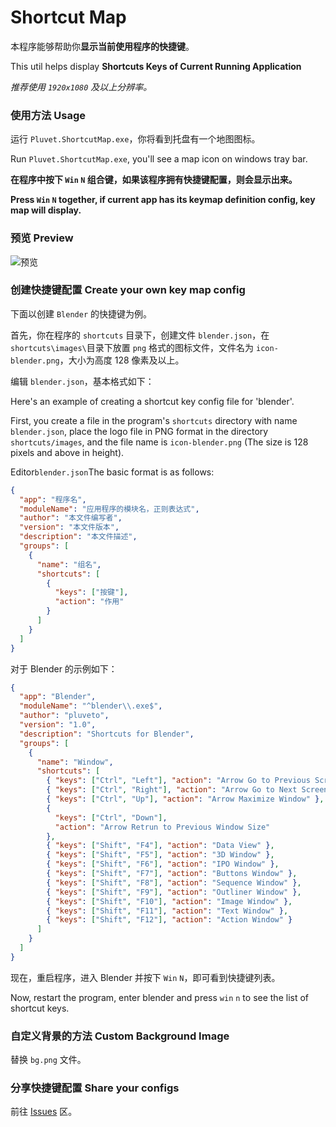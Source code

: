 # Shortcut Map

本程序能够帮助你**显示当前使用程序的快捷键**。

This util helps display **Shortcuts Keys of Current Running Application** 

*推荐使用 `1920x1080` 及以上分辨率。*

### 使用方法 Usage

运行 `Pluvet.ShortcutMap.exe`，你将看到托盘有一个地图图标。

Run `Pluvet.ShortcutMap.exe`, you'll see a map icon on windows tray bar.

**在程序中按下 `Win` `N` 组合键，如果该程序拥有快捷键配置，则会显示出来。**

**Press `Win` `N` together, if current app has its keymap definition config, key map will display.**

### 预览 Preview

![预览](https://s1.ax1x.com/2020/07/03/NOTZSs.jpg)

### 创建快捷键配置 Create your own key map config

下面以创建 `Blender` 的快捷键为例。

首先，你在程序的 `shortcuts` 目录下，创建文件 `blender.json`，在 `shortcuts\images\`目录下放置 `png` 格式的图标文件，文件名为 `icon-blender.png`，大小为高度 128 像素及以上。

编辑 `blender.json`，基本格式如下：

Here's an example of creating a shortcut key config file for 'blender'.

First, you create a file in the program's `shortcuts` directory with name ` blender.json `, place the logo file in PNG format in the directory `shortcuts/images`, and the file name is `icon-blender.png` (The size is 128 pixels and above in height).

Editor` blender.json `The basic format is as follows:

```json
{
  "app": "程序名",
  "moduleName": "应用程序的模块名，正则表达式",
  "author": "本文件编写者",
  "version": "本文件版本",
  "description": "本文件描述",
  "groups": [
    {
      "name": "组名",
      "shortcuts": [
        {
          "keys": ["按键"],
          "action": "作用"
        }
      ]
    }
  ]
}
```

对于 Blender 的示例如下：

```json
{
  "app": "Blender",
  "moduleName": "^blender\\.exe$",
  "author": "pluveto",
  "version": "1.0",
  "description": "Shortcuts for Blender",
  "groups": [
    {
      "name": "Window",
      "shortcuts": [
        { "keys": ["Ctrl", "Left"], "action": "Arrow Go to Previous Screen" },
        { "keys": ["Ctrl", "Right"], "action": "Arrow Go to Next Screen" },
        { "keys": ["Ctrl", "Up"], "action": "Arrow Maximize Window" },
        {
          "keys": ["Ctrl", "Down"],
          "action": "Arrow Retrun to Previous Window Size"
        },
        { "keys": ["Shift", "F4"], "action": "Data View" },
        { "keys": ["Shift", "F5"], "action": "3D Window" },
        { "keys": ["Shift", "F6"], "action": "IPO Window" },
        { "keys": ["Shift", "F7"], "action": "Buttons Window" },
        { "keys": ["Shift", "F8"], "action": "Sequence Window" },
        { "keys": ["Shift", "F9"], "action": "Outliner Window" },
        { "keys": ["Shift", "F10"], "action": "Image Window" },
        { "keys": ["Shift", "F11"], "action": "Text Window" },
        { "keys": ["Shift", "F12"], "action": "Action Window" }
      ]
    }
  ]
}

```

现在，重启程序，进入 Blender 并按下 `Win` `N`，即可看到快捷键列表。

Now, restart the program, enter blender and press `win` `n` to see the list of shortcut keys.

### 自定义背景的方法 Custom Background Image

替换 `bg.png` 文件。

### 分享快捷键配置 Share your configs

前往 [Issues](https://github.com/pluveto/ShortcutMap/issues?q=label%3AShare+) 区。

